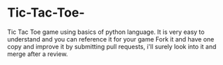 # Tic-Tac-Toe-
Tic Tac Toe game using basics of python language.
It is very easy to understand and you can reference it for your game
Fork it and have one copy and improve it by submitting pull requests, i'll surely look into it and merge after a review.
